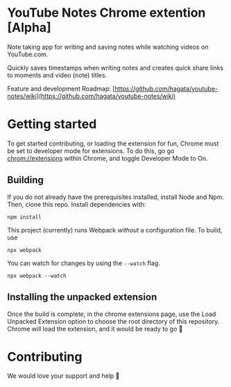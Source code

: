 # YouTube Notes Chrome extention [Alpha]
Note taking app for writing and saving notes while watching videos on YouTube.com.

Quickly saves timestamps when writing notes and creates quick share links to moments and video (note) titles.

Feature and development Roadmap: [https://github.com/hagata/youtube-notes/wiki](https://github.com/hagata/youtube-notes/wiki)

# Getting started
To get started contributing, or loading the extension for fun, Chrome must be set to developer mode for extensions.
To do this, go go [chrom://extensions](chrom://extensions) within Chrome, and toggle Developer Mode to On.

## Building
If you do not already have the prerequisites installed, install Node and Npm.
Then, clone this repo. Install dependencies with:
```
npm install
```

This project (currently) runs Webpack _without_ a configuration file.
To build, use
```
npx webpack
```

You can watch for changes by using the `--watch` flag.
```
npx webpack --watch
```


## Installing the unpacked extension
Once the build is complete, in the chrome extensions page, use the Load Unpacked Extension option to choose the root directory of this repository.
Chrome will load the extension, and it would be ready to go 🙌

# Contributing
We would love your support and help 🙌